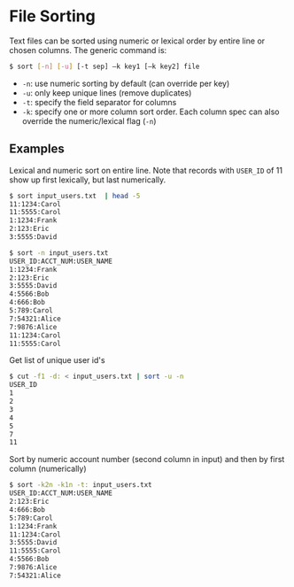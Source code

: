 # File Sorting

Text files can be sorted using numeric or lexical order by entire line or chosen columns.  The generic command is:

```bash
$ sort [-n] [-u] [-t sep] –k key1 [–k key2] file
```
* `-n`: use numeric sorting by default (can override per key)
* `-u`: only keep unique lines (remove duplicates)
* `-t`: specify the field separator for columns
* `-k`: specify one or more column sort order.  Each column spec can also override the numeric/lexical flag (`-n`)

## Examples
Lexical and numeric sort on entire line.  Note that records with `USER_ID` of 11 show up first lexically, but last numerically.
```bash
$ sort input_users.txt  | head -5
11:1234:Carol
11:5555:Carol
1:1234:Frank
2:123:Eric
3:5555:David

$ sort -n input_users.txt
USER_ID:ACCT_NUM:USER_NAME
1:1234:Frank
2:123:Eric
3:5555:David
4:5566:Bob
4:666:Bob
5:789:Carol
7:54321:Alice
7:9876:Alice
11:1234:Carol
11:5555:Carol
```

Get list of unique user id's
```bash
$ cut -f1 -d: < input_users.txt | sort -u -n
USER_ID
1
2
3
4
5
7
11
```

Sort by numeric account number (second column in input) and then by first column (numerically)
```bash
$ sort -k2n -k1n -t: input_users.txt
USER_ID:ACCT_NUM:USER_NAME
2:123:Eric
4:666:Bob
5:789:Carol
1:1234:Frank
11:1234:Carol
3:5555:David
11:5555:Carol
4:5566:Bob
7:9876:Alice
7:54321:Alice
```
